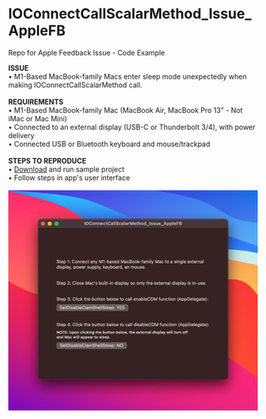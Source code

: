# IOConnectCallScalarMethod_Issue_AppleFB
Repo for Apple Feedback Issue - Code Example


**ISSUE**<BR>
• M1-Based MacBook-family Macs enter sleep mode unexpectedly when making IOConnectCallScalarMethod call. <BR>
<BR>
**REQUIREMENTS**<BR>
• M1-Based MacBook-family Mac (MacBook Air, MacBook Pro 13" - Not iMac or Mac Mini)<BR>
• Connected to an external display (USB-C or Thunderbolt 3/4), with power delivery<BR>
• Connected USB or Bluetooth keyboard and mouse/trackpad<BR>
<BR>
**STEPS TO REPRODUCE** <BR>
• [Download](https://github.com/x74353/IOConnectCallScalarMethod_Issue_AppleFB/archive/refs/heads/main.zip) and run sample project<BR>
• Follow steps in app's user interface
<BR><BR>
<img src="Images/StepsScreen.png">
